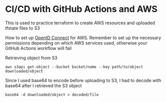 # CI/CD with GitHub Actions and AWS

This is used to practice terraform to create AWS resources and uploaded tfstate files to S3

How to set up 
[OpenID Connect](https://docs.github.com/en/actions/deployment/security-hardening-your-deployments/configuring-openid-connect-in-amazon-web-services)
for AWS. Remember to set up the necessary permissions depending on which AWS services used, otherwise your GitHub Actions workflow will fail

Retrieving object from S3

`aws s3api get-object --bucket bucket/name --key path/to/object downloaded/object`

Since I used base64 to encode before uploading to S3, I had to decode with base64 after I retrieved the S3 object

`base64 -d downloaded/object > decoded/file`